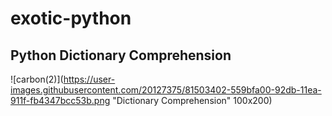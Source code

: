 # exotic-python


## Python Dictionary Comprehension
![carbon(2)](https://user-images.githubusercontent.com/20127375/81503402-559bfa00-92db-11ea-911f-fb4347bcc53b.png "Dictionary Comprehension" 100x200)
